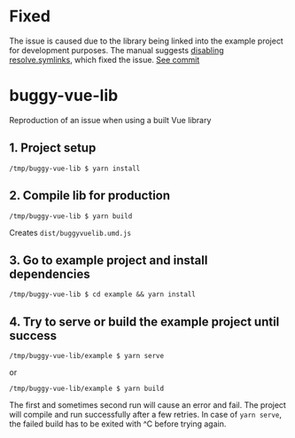 # Fixed

The issue is caused due to the library being linked into the example project for development purposes. The manual suggests [disabling resolve.symlinks](https://cli.vuejs.org/guide/troubleshooting.html#symbolic-links-in-node-modules), which fixed the issue. [See commit](https://github.com/some1else/buggy-vue-lib/commit/a65f9ca2f2c0b3e69158f90aa35d381721445bf6)

# buggy-vue-lib

Reproduction of an issue when using a built Vue library

## 1. Project setup

```
/tmp/buggy-vue-lib $ yarn install
```

## 2. Compile lib for production

```
/tmp/buggy-vue-lib $ yarn build
```

Creates `dist/buggyvuelib.umd.js`

## 3. Go to example project and install dependencies

```
/tmp/buggy-vue-lib $ cd example && yarn install
```

## 4. Try to serve or build the example project until success

```
/tmp/buggy-vue-lib/example $ yarn serve
```

or 

```
/tmp/buggy-vue-lib/example $ yarn build
```

The first and sometimes second run will cause an error and fail. The project will compile and run successfully after a few retries. In case of `yarn serve`, the failed build has to be exited with ^C before trying again. 

